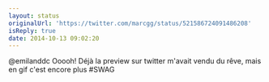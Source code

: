 ```yaml
---
layout: status
originalUrl: 'https://twitter.com/marcgg/status/521586724091486208'
isReply: true
date: 2014-10-13 09:02:20
---
```


@emilanddc Ooooh! Déjà la preview sur twitter m'avait vendu du rêve, mais en gif c'est encore plus #SWAG
